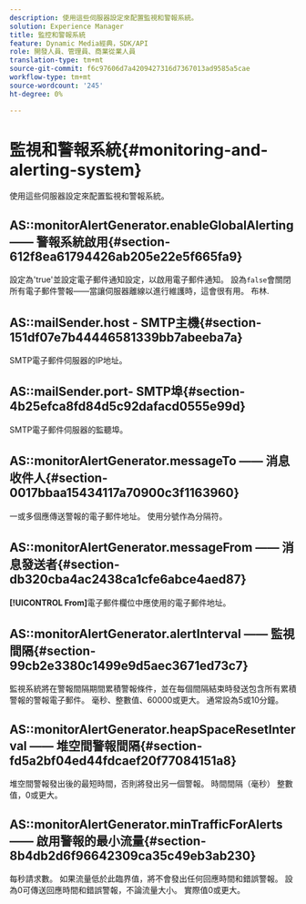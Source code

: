 ```yaml
---
description: 使用這些伺服器設定來配置監視和警報系統。
solution: Experience Manager
title: 監控和警報系統
feature: Dynamic Media經典，SDK/API
role: 開發人員、管理員、商業從業人員
translation-type: tm+mt
source-git-commit: f6c97606d7a4209427316d7367013ad9585a5cae
workflow-type: tm+mt
source-wordcount: '245'
ht-degree: 0%

---
```



# 監視和警報系統{#monitoring-and-alerting-system}

使用這些伺服器設定來配置監視和警報系統。

## AS::monitorAlertGenerator.enableGlobalAlerting —— 警報系統啟用{#section-612f8ea61794426ab205e22e5f665fa9}

設定為&#39;true&#39;並設定電子郵件通知設定，以啟用電子郵件通知。 設為`false`會關閉所有電子郵件警報——當讓伺服器離線以進行維護時，這會很有用。 布林.

## AS::mailSender.host - SMTP主機{#section-151df07e7b44446581339bb7abeeba7a}

SMTP電子郵件伺服器的IP地址。

## AS::mailSender.port- SMTP埠{#section-4b25efca8fd84d5c92dafacd0555e99d}

SMTP電子郵件伺服器的監聽埠。

## AS::monitorAlertGenerator.messageTo —— 消息收件人{#section-0017bbaa15434117a70900c3f1163960}

一或多個應傳送警報的電子郵件地址。 使用分號作為分隔符。

## AS::monitorAlertGenerator.messageFrom —— 消息發送者{#section-db320cba4ac2438ca1cfe6abce4aed87}

**[!UICONTROL From]**&#x200B;電子郵件欄位中應使用的電子郵件地址。

## AS::monitorAlertGenerator.alertInterval —— 監視間隔{#section-99cb2e3380c1499e9d5aec3671ed73c7}

監視系統將在警報間隔期間累積警報條件，並在每個間隔結束時發送包含所有累積警報的警報電子郵件。 毫秒、整數值、60000或更大。 通常設為5或10分鐘。

## AS::monitorAlertGenerator.heapSpaceResetInterval —— 堆空間警報間隔{#section-fd5a2bf04ed44fdcaef20f77084151a8}

堆空間警報發出後的最短時間，否則將發出另一個警報。 時間間隔（毫秒） 整數值，0或更大。

## AS::monitorAlertGenerator.minTrafficForAlerts —— 啟用警報的最小流量{#section-8b4db2d6f96642309ca35c49eb3ab230}

每秒請求數。 如果流量低於此臨界值，將不會發出任何回應時間和錯誤警報。 設為0可傳送回應時間和錯誤警報，不論流量大小。 實際值0或更大。
